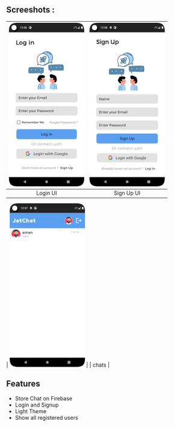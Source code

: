 ## Screeshots :

| <img src="screenshots/Screenshot_20230803_005612.png" width="200px"> | <img src="screenshots/Screenshot_20230803_005821.png" width="200px"> |
|:---:|:---:|
| Login UI | Sign Up UI |

| <img src="screenshots/Screenshot_20230803_005757.png" width="200px"> | 
| chats |

## Features

 - Store Chat on Firebase
 - Login and Signup
 - Light Theme
 - Show all registered users

